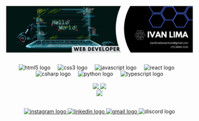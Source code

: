 <div align="center">
<img src="banner.gif">
  
##

<div align="center">
  <img src="https://cdn.jsdelivr.net/gh/devicons/devicon/icons/html5/html5-original.svg" height="40" alt="html5 logo"/>
  <img width="12" />
  <img src="https://cdn.jsdelivr.net/gh/devicons/devicon/icons/css3/css3-original.svg" height="40" alt="css3 logo"/>
  <img width="12" />
  <img src="https://cdn.jsdelivr.net/gh/devicons/devicon/icons/javascript/javascript-plain.svg" height="40" alt="javascript logo"/>
  <img width="12" />
  <img src="https://cdn.jsdelivr.net/gh/devicons/devicon/icons/react/react-original.svg" height="40" alt="react logo"/>
  <img width="12" />
  <img src="https://cdn.jsdelivr.net/gh/devicons/devicon/icons/csharp/csharp-original.svg" height="40" alt="csharp logo"/>
  <img width="12" />
  <img src="https://cdn.jsdelivr.net/gh/devicons/devicon/icons/python/python-original.svg" height="40" alt="python logo"/>
  <img width="12" />
  <img src="https://cdn.jsdelivr.net/gh/devicons/devicon/icons/typescript/typescript-plain.svg" height="40" alt="typescript logo"/>
</div>
<br>
<a href="https://github.com/Ivan-lds">
<img width="492px" src="https://github-readme-stats.vercel.app/api?username=Ivan-lds&show_icons=true&theme=github_dark&include_all_commits=trueßcount_private=true"/>
<img src="https://github-readme-stats.vercel.app/api/top-langs/?username=Ivan-lds&layout-compact&langs_count=16&theme=github_dark"/>
</div>

<div align="center">
  <img src="https://github.com/Ivan-lds/Ivan-lds/blob/output/Ivan-lds.svg"/>
</div>

##
  
<div align="center">
  <a href="https://www.instagram.com/ivan.lds._/" target="_blank">
    <img src="https://img.shields.io/badge/-Instagram-%23E4405F?style=for-the-badge&logo=instagram&logoColor=white" alt="instagram logo"/>
  </a>
  <a href="https://www.linkedin.com/in/ivan-lima-a28335186/" target="_blank">
    <img src="https://img.shields.io/badge/-LinkedIn-%230077B5?style=for-the-badge&logo=linkedin&logoColor=white" alt="linkedin logo"/>
  </a>
  <a href="mailto: ivanlimadossantos4@gmail.com" target="_blank">
    <img src="https://img.shields.io/badge/-Gmail-%23333?style=for-the-badge&logo=gmail&logoColor=white" alt="gmail logo"/>
  </a>
  <img src="https://img.shields.io/badge/Discord-7289DA?style=for-the-badge&logo=discord&logoColor=white" alt="discord logo"/>
</div>
